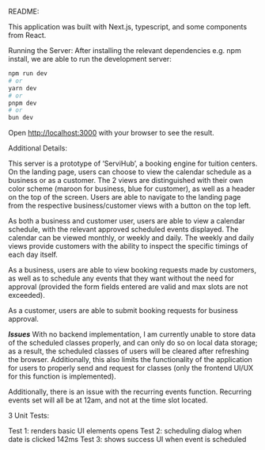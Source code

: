 README: 


This application was built with Next.js, typescript, and some components from React.


Running the Server:
After installing the relevant dependencies e.g. npm install, we are able to run the development server:


```bash
npm run dev
# or
yarn dev
# or
pnpm dev
# or
bun dev
```


Open [http://localhost:3000](http://localhost:3000) with your browser to see the result.


Additional Details:


This server is a prototype of ‘ServiHub’, a booking engine for tuition centers. On the landing page, users can choose to view the calendar schedule as a business or as a customer. The 2 views are distinguished with their own color scheme (maroon for business, blue for customer), as well as a header on the top of the screen. Users are able to navigate to the landing page from the respective business/customer views with a button on the top left.


As both a business and customer user, users are able to view a calendar schedule, with the relevant approved scheduled events displayed. The calendar can be viewed monthly, or weekly and daily. The weekly and daily views provide customers with the ability to inspect the specific timings of each day itself.


As a business, users are able to view booking requests made by customers, as well as to schedule any events that they want without the need for approval (provided the form fields entered are valid and max slots are not exceeded).


As a customer, users are able to submit booking requests for business approval.


***Issues***
With no backend implementation, I am currently unable to store data of the scheduled classes properly, and can only do so on local data storage; as a result, the scheduled classes of users will be cleared after refreshing the browser. Additionally, this also limits the functionality of the application for users to properly send and request for classes (only the frontend UI/UX for this function is implemented). 


Additionally, there is an issue with the recurring events function. Recurring events set will all be at 12am, and not at the time slot located.
 

3 Unit Tests:


Test 1: renders basic UI elements opens 
Test 2: scheduling dialog when date is clicked 142ms
Test 3: shows success UI when event is scheduled
